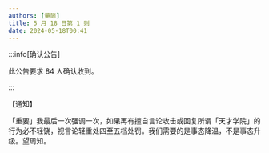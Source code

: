 ```yaml
---
authors: [量筒]
title: 5 月 18 日第 1 则
date: 2024-05-18T00:41
---
```


:::info[确认公告]

此公告要求 84 人确认收到。

:::

【通知】

「重要」我最后一次强调一次，如果再有擅自言论攻击或回复所谓「天才学院」的行为必不轻饶，视言论轻重处四至五档处罚。我们需要的是事态降温，不是事态升级。望周知。
